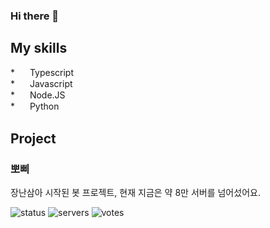 ### Hi there 👋

## My skills
<p>
* <img src="https://www.typescriptlang.org/favicon.ico" width="16" height="16" align="center"> Typescript
  <br>
* <img src="https://upload.wikimedia.org/wikipedia/commons/6/6a/JavaScript-logo.png" width="16" height="16" align="center"> Javascript
  <br>
* <img src="https://nodejs.org/static/images/favicons/favicon.png" width="16" height="16" align="center"> Node.JS
  <br>
* <img src="https://www.python.org/favicon.ico" width="16" height="16" align="center"> Python
</p>

## Project
### 뽀삐

장난삼아 시작된 봇 프로젝트, 현재 지금은 약 8만 서버를 넘어섰어요.

![status](https://koreanbots.dev/api/widget/bots/status/896270994740764684.svg?icon=true&scale=1) 
![servers](https://koreanbots.dev/api/widget/bots/servers/896270994740764684.svg?icon=true&scale=1) 
![votes](https://koreanbots.dev/api/widget/bots/votes/896270994740764684.svg?icon=true&scale=1)
